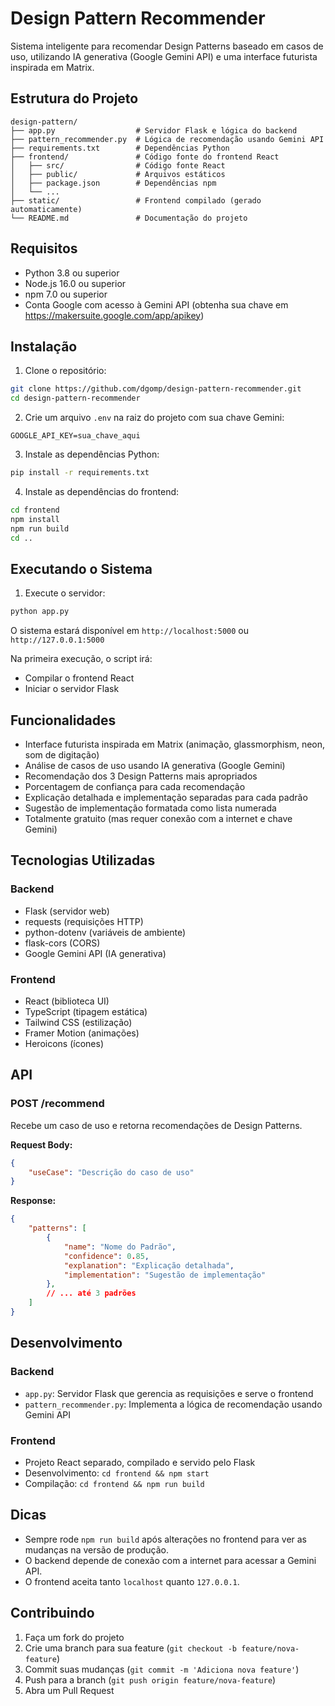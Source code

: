 # Design Pattern Recommender

Sistema inteligente para recomendar Design Patterns baseado em casos de uso, utilizando IA generativa (Google Gemini API) e uma interface futurista inspirada em Matrix.

## Estrutura do Projeto

```
design-pattern/
├── app.py                  # Servidor Flask e lógica do backend
├── pattern_recommender.py  # Lógica de recomendação usando Gemini API
├── requirements.txt        # Dependências Python
├── frontend/               # Código fonte do frontend React
│   ├── src/                # Código fonte React
│   ├── public/             # Arquivos estáticos
│   ├── package.json        # Dependências npm
│   └── ...
├── static/                 # Frontend compilado (gerado automaticamente)
└── README.md               # Documentação do projeto
```

## Requisitos

- Python 3.8 ou superior
- Node.js 16.0 ou superior
- npm 7.0 ou superior
- Conta Google com acesso à Gemini API (obtenha sua chave em https://makersuite.google.com/app/apikey)

## Instalação

1. Clone o repositório:
```bash
git clone https://github.com/dgomp/design-pattern-recommender.git
cd design-pattern-recommender
```

2. Crie um arquivo `.env` na raiz do projeto com sua chave Gemini:
```
GOOGLE_API_KEY=sua_chave_aqui
```

3. Instale as dependências Python:
```bash
pip install -r requirements.txt
```

4. Instale as dependências do frontend:
```bash
cd frontend
npm install
npm run build
cd ..
```

## Executando o Sistema

1. Execute o servidor:
```bash
python app.py
```

O sistema estará disponível em `http://localhost:5000` ou `http://127.0.0.1:5000`

Na primeira execução, o script irá:
- Compilar o frontend React
- Iniciar o servidor Flask

## Funcionalidades

- Interface futurista inspirada em Matrix (animação, glassmorphism, neon, som de digitação)
- Análise de casos de uso usando IA generativa (Google Gemini)
- Recomendação dos 3 Design Patterns mais apropriados
- Porcentagem de confiança para cada recomendação
- Explicação detalhada e implementação separadas para cada padrão
- Sugestão de implementação formatada como lista numerada
- Totalmente gratuito (mas requer conexão com a internet e chave Gemini)

## Tecnologias Utilizadas

### Backend
- Flask (servidor web)
- requests (requisições HTTP)
- python-dotenv (variáveis de ambiente)
- flask-cors (CORS)
- Google Gemini API (IA generativa)

### Frontend
- React (biblioteca UI)
- TypeScript (tipagem estática)
- Tailwind CSS (estilização)
- Framer Motion (animações)
- Heroicons (ícones)

## API

### POST /recommend
Recebe um caso de uso e retorna recomendações de Design Patterns.

**Request Body:**
```json
{
    "useCase": "Descrição do caso de uso"
}
```

**Response:**
```json
{
    "patterns": [
        {
            "name": "Nome do Padrão",
            "confidence": 0.85,
            "explanation": "Explicação detalhada",
            "implementation": "Sugestão de implementação"
        },
        // ... até 3 padrões
    ]
}
```

## Desenvolvimento

### Backend
- `app.py`: Servidor Flask que gerencia as requisições e serve o frontend
- `pattern_recommender.py`: Implementa a lógica de recomendação usando Gemini API

### Frontend
- Projeto React separado, compilado e servido pelo Flask
- Desenvolvimento: `cd frontend && npm start`
- Compilação: `cd frontend && npm run build`

## Dicas
- Sempre rode `npm run build` após alterações no frontend para ver as mudanças na versão de produção.
- O backend depende de conexão com a internet para acessar a Gemini API.
- O frontend aceita tanto `localhost` quanto `127.0.0.1`.

## Contribuindo
1. Faça um fork do projeto
2. Crie uma branch para sua feature (`git checkout -b feature/nova-feature`)
3. Commit suas mudanças (`git commit -m 'Adiciona nova feature'`)
4. Push para a branch (`git push origin feature/nova-feature`)
5. Abra um Pull Request 